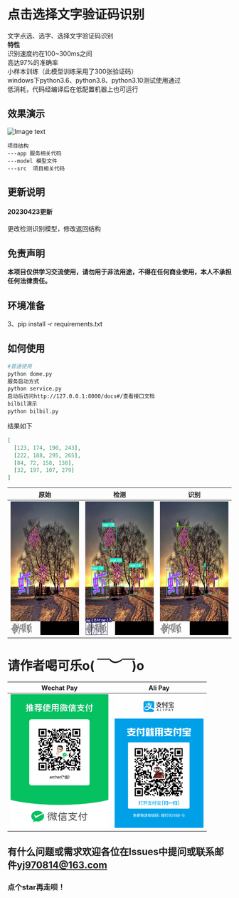 # 点击选择文字验证码识别
文字点选、选字、选择文字验证码识别  
**特性**  
识别速度约在100~300ms之间  
高达97%的准确率  
小样本训练（此模型训练采用了300张验证码）  
windows下python3.6、python3.8、python3.10测试使用通过  
低消耗，代码经编译后在低配置机器上也可运行  

## 效果演示
![Image text](./docs/res.gif)  

```angular2html
项目结构
---app 服务相关代码
---model 模型文件
---src  项目相关代码
```
## 更新说明
#### 20230423更新  
更改检测识别模型，修改返回结构

## 免责声明
**本项目仅供学习交流使用，请勿用于非法用途，不得在任何商业使用，本人不承担任何法律责任。**


## 环境准备 
3、pip install -r requirements.txt
## 如何使用
``` bash
#普通使用
python dome.py
服务启动方式
python service.py
启动后访问http://127.0.0.1:8000/docs#/查看接口文档
bilbil演示
python bilbil.py
```  
结果如下  
```json
[
  [123, 174, 190, 243],
  [222, 188, 295, 265],
  [84, 72, 158, 138],
  [32, 197, 107, 279]
]
```


| 原始 | 检测 | 识别 |
| --- | --- |--- |
| <img src="./docs/res.jpg" width="300" height="300"> | <img src="./docs/res1.jpg" width="300" height="300"> | <img src="./docs/res2.jpg" width="300" height="300">|

 




# 请作者喝可乐**o(*￣︶￣*)o**  

| Wechat Pay | Ali Pay |
| --- | --- |
| <img src="./docs/wechat.jpg" height="300" /> | <img src="./docs/Ali.png" height="300" /> |

## 有什么问题或需求欢迎各位在lssues中提问或联系邮件**yj970814@163.com**
### 点个**star**再走呗！ 


